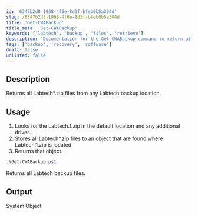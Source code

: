 ```yaml
---
id: '6347b2d8-1968-4f6e-8d3f-bfeb0b5a304d'  
slug: /6347b2d8-1968-4f6e-8d3f-bfeb0b5a304d  
title: 'Get-CWABackup'  
title_meta: 'Get-CWABackup'  
keywords: ['labtech', 'backup', 'files', 'retrieve']  
description: 'Documentation for the Get-CWABackup command to return all Labtech*.zip files from any Labtech backup location.'  
tags: ['backup', 'recovery', 'software']  
draft: false  
unlisted: false  
---  
```


## Description  
Returns all Labtech*.zip files from any Labtech backup location.  

## Usage  
1. Looks for the Labtech.1.zip in the default location and any additional drives.  
2. Stores all Labtech*.zip files to an object that are found where Labtech.1.zip is located.  
3. Returns that object.  

```powershell  
.\Get-CWABackup.ps1  
```  
Returns all Labtech backup files.  

## Output  
System.Object  

